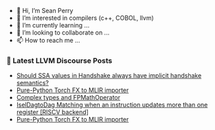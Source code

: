 - 👋 Hi, I’m Sean Perry
- 👀 I’m interested in compilers (c++, COBOL, llvm)
- 🌱 I’m currently learning ...
- 💞️ I’m looking to collaborate on ...
- 📫 How to reach me ...

<!---
s66perry/s66perry is a ✨ special ✨ repository because its `README.md` (this file) appears on your GitHub profile.
You can click the Preview link to take a look at your changes.
--->
### 📕 Latest LLVM Discourse Posts

<!-- DISCOURSE-LLVM:START -->
- [Should SSA values in Handshake always have implicit handshake semantics?](https://discourse.llvm.org/t/should-ssa-values-in-handshake-always-have-implicit-handshake-semantics/70321#post_2)
- [Pure-Python Torch FX to MLIR importer](https://discourse.llvm.org/t/pure-python-torch-fx-to-mlir-importer/70333#post_4)
- [Complex types and FPMathOperator](https://discourse.llvm.org/t/complex-types-and-fpmathoperator/70254#post_10)
- [IselDagtoDag Matching when an instruction updates more than one register [RISCV backend]](https://discourse.llvm.org/t/iseldagtodag-matching-when-an-instruction-updates-more-than-one-register-riscv-backend/70336#post_1)
- [Pure-Python Torch FX to MLIR importer](https://discourse.llvm.org/t/pure-python-torch-fx-to-mlir-importer/70333#post_3)
<!-- DISCOURSE-LLVM:END -->
